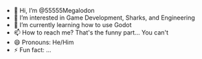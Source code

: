 - 👋 Hi, I’m @55555Megalodon
- 👀 I’m interested in Game Development, Sharks, and Engineering
- 🌱 I’m currently learning how to use Godot
- 📫 How to reach me? That's the funny part... You can't
- 😄 Pronouns: He/Him
- ⚡ Fun fact: ...

<!---
55555Megalodon/55555Megalodon is a ✨ special ✨ repository because its `README.md` (this file) appears on your GitHub profile.
You can click the Preview link to take a look at your changes.
--->

